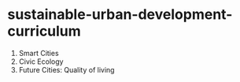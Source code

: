 # sustainable-urban-development-curriculum


1. Smart Cities
2. Civic Ecology
3. Future Cities: Quality of living
